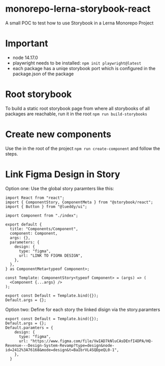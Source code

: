 # monorepo-lerna-storybook-react

A small POC to test how to use Storybook in a Lerna Monorepo Project

# Important

- node 14.17.0
- playwright needs to be installed: `npm init playwright@latest`
- each package has a uniqe storybook port which is configured in the package.json of the package

# Root storybook

To build a static root storybook page from where all storybooks of all packages are reachable, run it in the root
`npm run build-storybooks`

# Create new components

Use the in the root of the project `npm run create-component` and follow the steps.

# Link Figma Design in Story

Option one: Use the global story paramters like this:

```
import React from "react";
import { ComponentStory, ComponentMeta } from "@storybook/react";
import { Button } from "@lueddy/ui";

import Component from "./index";

export default {
  title: "Components/Component",
  component: Component,
  args: {},
  parameters: {
    design: {
      type: "figma",
      url: "LINK TO FIGMA DESIGN",
    },
  },
} as ComponentMeta<typeof Component>;

const Template: ComponentStory<typeof Component> = (args) => (
  <Component {...args} />
);

export const Default = Template.bind({});
Default.args = {};

```

Option two: Define for each story the linked disign via the story.paramters

```
export const Default = Template.bind({});
Default.args = {};
Default.paramters = {
    design: {
      type: "figma",
      url: "https://www.figma.com/file/VwIAD7kNluCAsDEnfI4DPA/HQ-Revenue---Design-System-Revamp?type=design&node-id=2412%3A76168&mode=design&t=BaIbrVL4SQDpeQL0-1",
    },
  }
```
